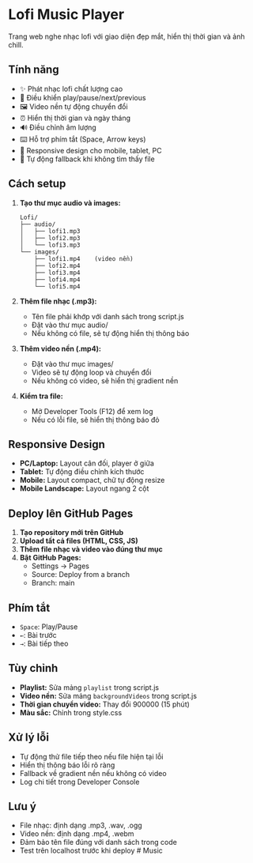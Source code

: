 # Lofi Music Player

Trang web nghe nhạc lofi với giao diện đẹp mắt, hiển thị thời gian và ảnh chill.

## Tính năng

- ✨ Phát nhạc lofi chất lượng cao
- 🎵 Điều khiển play/pause/next/previous
- 🖼️ Video nền tự động chuyển đổi
- ⏰ Hiển thị thời gian và ngày tháng
- 🔊 Điều chỉnh âm lượng
- ⌨️ Hỗ trợ phím tắt (Space, Arrow keys)
- 📱 Responsive design cho mobile, tablet, PC
- 🔄 Tự động fallback khi không tìm thấy file

## Cách setup

1. **Tạo thư mục audio và images:**
   ```
   Lofi/
   ├── audio/
   │   ├── lofi1.mp3
   │   ├── lofi2.mp3
   │   └── lofi3.mp3
   └── images/
       ├── lofi1.mp4    (video nền)
       ├── lofi2.mp4
       ├── lofi3.mp4
       ├── lofi4.mp4
       └── lofi5.mp4
   ```

2. **Thêm file nhạc (.mp3):**
   - Tên file phải khớp với danh sách trong script.js
   - Đặt vào thư mục audio/
   - Nếu không có file, sẽ tự động hiển thị thông báo

3. **Thêm video nền (.mp4):**
   - Đặt vào thư mục images/
   - Video sẽ tự động loop và chuyển đổi
   - Nếu không có video, sẽ hiển thị gradient nền

4. **Kiểm tra file:**
   - Mở Developer Tools (F12) để xem log
   - Nếu có lỗi file, sẽ hiển thị thông báo đỏ

## Responsive Design

- **PC/Laptop:** Layout cân đối, player ở giữa
- **Tablet:** Tự động điều chỉnh kích thước
- **Mobile:** Layout compact, chữ tự động resize
- **Mobile Landscape:** Layout ngang 2 cột

## Deploy lên GitHub Pages

1. **Tạo repository mới trên GitHub**
2. **Upload tất cả files (HTML, CSS, JS)**
3. **Thêm file nhạc và video vào đúng thư mục**
4. **Bật GitHub Pages:**
   - Settings → Pages
   - Source: Deploy from a branch
   - Branch: main

## Phím tắt

- `Space`: Play/Pause
- `←`: Bài trước
- `→`: Bài tiếp theo

## Tùy chỉnh

- **Playlist:** Sửa mảng `playlist` trong script.js
- **Video nền:** Sửa mảng `backgroundVideos` trong script.js  
- **Thời gian chuyển video:** Thay đổi 900000 (15 phút)
- **Màu sắc:** Chỉnh trong style.css

## Xử lý lỗi

- Tự động thử file tiếp theo nếu file hiện tại lỗi
- Hiển thị thông báo lỗi rõ ràng
- Fallback về gradient nền nếu không có video
- Log chi tiết trong Developer Console

## Lưu ý

- File nhạc: định dạng .mp3, .wav, .ogg
- Video nền: định dạng .mp4, .webm
- Đảm bảo tên file đúng với danh sách trong code
- Test trên localhost trước khi deploy
#   M u s i c  
 